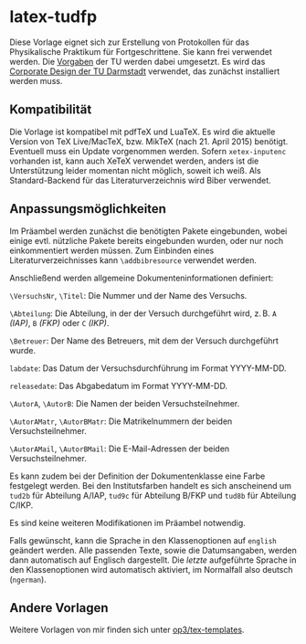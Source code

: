 # latex-tudfp

Diese Vorlage eignet sich zur Erstellung von Protokollen für das Physikalische Praktikum für Fortgeschrittene. Sie kann frei verwendet werden. Die [Vorgaben](http://www.physik.tu-darmstadt.de/media/fachbereich_physik/phys_studium/phys_studium_bachelor/phys_studium_bsc_praktika/fpspielregeln.pdf) der TU werden dabei umgesetzt. Es wird das [Corporate Design der TU Darmstadt](http://exp1.fkp.physik.tu-darmstadt.de/tuddesign/) verwendet, das zunächst installiert werden muss.

## Kompatibilität

Die Vorlage ist kompatibel mit pdfTeX und LuaTeX. Es wird die aktuelle Version von TeX Live/MacTeX, bzw. MikTeX (nach 21. April 2015) benötigt. Eventuell muss ein Update vorgenommen werden. Sofern `xetex-inputenc` vorhanden ist, kann auch XeTeX verwendet werden, anders ist die Unterstützung leider momentan nicht möglich, soweit ich weiß. Als Standard-Backend für das Literaturverzeichnis wird Biber verwendet.

## Anpassungsmöglichkeiten

Im Präambel werden zunächst die benötigten Pakete eingebunden, wobei einige evtl. nützliche Pakete bereits eingebunden wurden, oder nur noch einkommentiert werden müssen. Zum Einbinden eines Literaturverzeichnisses kann `\addbibresource` verwendet werden.

Anschließend werden allgemeine Dokumenteninformationen definiert:

`\VersuchsNr`, `\Titel`: Die Nummer und der Name des Versuchs.

`\Abteilung`: Die Abteilung, in der der Versuch durchgeführt wird, z. B. `A` *(IAP)*, `B` *(FKP)* oder `C` *(IKP)*.

`\Betreuer`: Der Name des Betreuers, mit dem der Versuch durchgeführt wurde.

`labdate`: Das Datum der Versuchsdurchführung im Format YYYY-MM-DD.

`releasedate`: Das Abgabedatum im Format YYYY-MM-DD.

`\AutorA`, `\AutorB`: Die Namen der beiden Versuchsteilnehmer.

`\AutorAMatr`, `\AutorBMatr`: Die Matrikelnummern der beiden Versuchsteilnehmer.

`\AutorAMail`, `\AutorBMail`: Die E-Mail-Adressen der beiden Versuchsteilnehmer.

Es kann zudem bei der Definition der Dokumentenklasse eine Farbe festgelegt werden. Bei den Institutsfarben handelt es sich anscheinend um `tud2b` für Abteilung A/IAP, `tud9c` für Abteilung B/FKP und `tud8b` für Abteilung C/IKP.

Es sind keine weiteren Modifikationen im Präambel notwendig.

Falls gewünscht, kann die Sprache in den Klassenoptionen auf `english` geändert werden. Alle passenden Texte, sowie die Datumsangaben, werden dann automatisch auf Englisch dargestellt. Die *letzte* aufgeführte Sprache in den Klassenoptionen wird automatisch aktiviert, im Normalfall also deutsch (`ngerman`).

## Andere Vorlagen
Weitere Vorlagen von mir finden sich unter [op3/tex-templates](https://github.com/op3/tex-templates).
